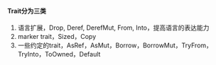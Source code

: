 #### Trait分为三类
1. 语言扩展，Drop, Deref, DerefMut, From, Into，提高语言的表达能力
2. marker trait，Sized，Copy
3. 一些约定的trait，AsRef，AsMut，Borrow，BorrowMut，TryFrom，TryInto，ToOwned，Default

